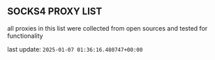 ## SOCKS4 PROXY LIST

all proxies in this list were collected from open sources and tested for functionality

last update: `2025-01-07 01:36:16.480747+00:00`
